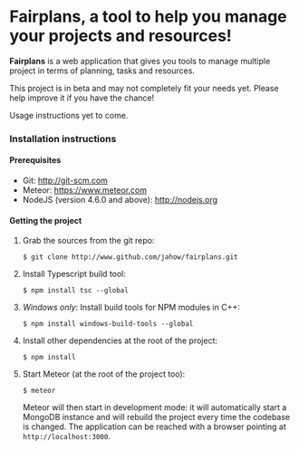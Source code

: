 # Fairplans, a tool to help you manage your projects and resources!

**Fairplans** is a web application that gives you tools to manage multiple project in terms of planning, tasks and resources.



This project is in beta and may not completely fit your needs yet. Please help improve it if you have the chance!

Usage instructions yet to come.

### Installation instructions

#### Prerequisites
- Git: http://git-scm.com
- Meteor: https://www.meteor.com
- NodeJS (version 4.6.0 and above): http://nodejs.org

#### Getting the project
1. Grab the sources from the git repo:
   ```
   $ git clone http://www.github.com/jahow/fairplans.git
   ```

2. Install Typescript build tool:
   ```
   $ npm install tsc --global
   ```

3. *Windows only*: Install build tools for NPM modules in C++:
   ```
   $ npm install windows-build-tools --global
   ```

4. Install other dependencies at the root of the project:
   ```
   $ npm install
   ```

5. Start Meteor (at the root of the project too):
   ```
   $ meteor
   ```
   Meteor will then start in development mode: it will automatically start a MongoDB instance and will rebuild the project every time the codebase is changed. The application can be reached with a browser pointing at `http://localhost:3000`.